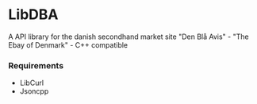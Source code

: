 # LibDBA
A API library for the danish secondhand market site "Den Blå Avis" - "The Ebay of Denmark" - C++ compatible

### Requirements
- LibCurl
- Jsoncpp
